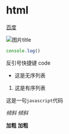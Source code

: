 

# html

[百度](http://www.baidu.com)

![图片title](https://avatars.githubusercontent.com/u/20250702?v=3)

```js
console.log()
```

反引号快捷键 code


- 这是无序列表


1. 这是有序列表

这是一句`javascript`代码

_倾斜_ *倾斜*

**加粗** __加粗__
